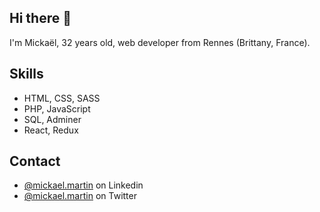 ## Hi there 👋

I'm Mickaël, 32 years old, web developer from Rennes (Brittany, France).

## Skills
- HTML, CSS, SASS
- PHP, JavaScript
- SQL, Adminer
- React, Redux

## Contact
- [@mickael.martin](https://fr.linkedin.com/in/mickael-martin-150002211) on Linkedin
- [@mickael.martin](https://twitter.com/Mickael_Mrtn) on Twitter
<!--
**martin-mickael/martin-mickael** is a ✨ _special_ ✨ repository because its `README.md` (this file) appears on your GitHub profile.

Here are some ideas to get you started:

- 🔭 I’m currently working on ...
- 🌱 I’m currently learning ...
- 👯 I’m looking to collaborate on ...
- 🤔 I’m looking for help with ...
- 💬 Ask me about ...
- 📫 How to reach me: ...
- 😄 Pronouns: ...
- ⚡ Fun fact: ...
-->
